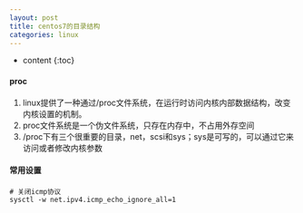 ```yaml
---
layout: post
title: centos7的目录结构
categories: linux
---
```

* content
{:toc}


#### proc
1. linux提供了一种通过/proc文件系统，在运行时访问内核内部数据结构，改变内核设置的机制。
2. proc文件系统是一个伪文件系统，只存在内存中，不占用外存空间 
3. /proc下有三个很重要的目录，net，scsi和sys；sys是可写的，可以通过它来访问或者修改内核参数

#### 常用设置
```shell
# 关闭icmp协议
sysctl -w net.ipv4.icmp_echo_ignore_all=1
```

